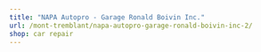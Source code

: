 ```yaml
---
title: "NAPA Autopro - Garage Ronald Boivin Inc."
url: /mont-tremblant/napa-autopro-garage-ronald-boivin-inc-2/
shop: car repair
---
```

